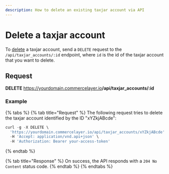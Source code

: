 ```yaml
---
description: How to delete an existing taxjar account via API
---
```


# Delete a taxjar account

To <a href="https://docs.commercelayer.io/developers/deleting-resources" target="_blank">delete</a> a taxjar account, send a `DELETE` request to the `/api/taxjar_accounts/:id` endpoint, where `id` is the id of the taxjar account that you want to delete.

## Request

**DELETE** https://yourdomain.commercelayer.io<b>/api/taxjar_accounts/:id</b>

### Example

{% tabs %}
{% tab title="Request" %}
The following request tries to delete the taxjar account identified by the ID "xYZkjABcde":

```javascript
curl -g -X DELETE \
  'https://yourdomain.commercelayer.io/api/taxjar_accounts/xYZkjABcde' \
  -H 'Accept: application/vnd.api+json' \
  -H 'Authorization: Bearer your-access-token'
```
{% endtab %}

{% tab title="Response" %}
On success, the API responds with a `204 No Content` status code.
{% endtab %}
{% endtabs %}


